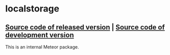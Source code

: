 # localstorage
[Source code of released version](https://github.com/meteor/meteor/tree/master/packages/localstorage) | [Source code of development version](https://github.com/meteor/meteor/tree/master/packages/localstorage)
---

This is an internal Meteor package.